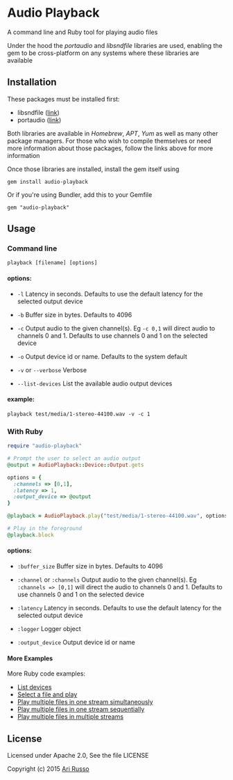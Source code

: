 # Audio Playback

A command line and Ruby tool for playing audio files

Under the hood the *portaudio* and *libsndfile* libraries are used, enabling the gem to be cross-platform on any systems where these libraries are available

## Installation

These packages must be installed first:

* libsndfile ([link](https://github.com/erikd/libsndfile))
* portaudio ([link](http://portaudio.com/docs/v19-doxydocs/pages.html))

Both libraries are available in *Homebrew*, *APT*, *Yum* as well as many other package managers. For those who wish to compile themselves or need more information about those packages, follow the links above for more information

Once those libraries are installed, install the gem itself using

    gem install audio-playback

Or if you're using Bundler, add this to your Gemfile

    gem "audio-playback"

## Usage

### Command line

`playback [filename] [options]`

#### options:

* `-l` Latency in seconds.  Defaults to use the default latency for the selected output device

* `-b` Buffer size in bytes.  Defaults to 4096

* `-c` Output audio to the given channel(s).  Eg `-c 0,1` will direct audio to channels 0 and 1.  Defaults to use channels 0 and 1 on the selected device

* `-o` Output device id or name.  Defaults to the system default

* `-v` or `--verbose` Verbose

* `--list-devices` List the available audio output devices


#### example:

`playback test/media/1-stereo-44100.wav -v -c 1`

### With Ruby

```ruby
require "audio-playback"

# Prompt the user to select an audio output
@output = AudioPlayback::Device::Output.gets

options = {
  :channels => [0,1],
  :latency => 1,
  :output_device => @output
}

@playback = AudioPlayback.play("test/media/1-stereo-44100.wav", options)

# Play in the foreground
@playback.block

```

#### options:

* `:buffer_size` Buffer size in bytes.  Defaults to 4096

* `:channel` or `:channels` Output audio to the given channel(s).  Eg `:channels => [0,1]` will direct the audio to channels 0 and 1. Defaults to use channels 0 and 1 on the selected device

* `:latency` Latency in seconds.  Defaults to use the default latency for the selected output device

* `:logger` Logger object

* `:output_device` Output device id or name

#### More Examples

More Ruby code examples:

* [List devices](https://github.com/arirusso/audio-playback/blob/master/examples/list_devices.rb)
* [Select a file and play](https://github.com/arirusso/audio-playback/blob/master/examples/select_and_play.rb)
* [Play multiple files in one stream simultaneously](https://github.com/arirusso/audio-playback/blob/master/examples/play_multiple_simultaneous.rb)
* [Play multiple files in one stream sequentially](https://github.com/arirusso/audio-playback/blob/master/examples/play_multiple_sequential.rb)
* [Play multiple files in multiple streams](https://github.com/arirusso/audio-playback/blob/master/examples/play_multiple.rb)

## License

Licensed under Apache 2.0, See the file LICENSE

Copyright (c) 2015 [Ari Russo](http://arirusso.com)
